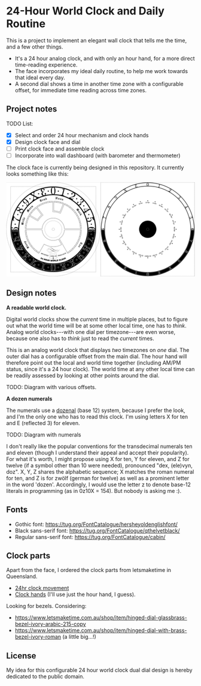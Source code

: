 24-Hour World Clock and Daily Routine
=====================================

This is a project to implement an elegant wall clock that tells me the time,
and a few other things.

* It's a 24 hour analog clock, and with only an hour hand, for a more direct
  time-reading experience.
* The face incorporates my ideal daily routine, to help me work towards that
  ideal every day.
* A second dial shows a time in another time zone with a configurable offset,
  for immediate time reading across time zones.


Project notes
-------------

TODO List:

* [x] Select and order 24 hour mechanism and clock hands
* [x] Design clock face and dial
* [ ] Print clock face and assemble clock
* [ ] Incorporate into wall dashboard (with barometer and thermometer)

The clock face is currently being designed in this repository. It currently
looks something like this:

![](clock.png)


Design notes
------------

**A readable world clock.**

Digital world clocks show the *current* time in multiple places, but to figure
out what the world time will be at some other local time, one has to *think*.
Analog world clocks---with one dial per timezone---are even worse, because 
one also has to *think* just to read the *current* times.

This is an analog world clock that displays *two* timezones on *one* dial.
The outer dial has a configurable offset from the main dial. The hour hand
will therefore point out the local and world time together (including AM/PM
status, since it's a 24 hour clock).
The world time at any other local time can be readily assessed by looking at
other points around the dial.

TODO: Diagram with various offsets.

**A dozen numerals**

The numerals use a [dozenal](https://en.wikipedia.org/wiki/Duodecimal) (base
12) system, because I prefer the look, and I'm the only one who has to read
this clock. I'm using letters X for ten and E (reflected 3) for eleven.

TODO: Diagram with numerals

I don't really like the popular conventions for the transdecimal numerals
ten and eleven (though I understand their appeal and accept their popularity).
For what it's worth, I might propose using X for ten, Y for eleven, and Z for
twelve (if a symbol other than 10 were needed), pronounced "dex, (ele)vyn,
doz".
X, Y, Z shares the alphabetic sequence; X matches the roman numeral for ten,
and Z is for zwölf (german for twelve) as well as a prominent letter in the
word 'dozen'.
Accordingly, I would use the letter z to denote base-12 literals in
programming (as in 0z10X = 154).
But nobody is asking me :).


Fonts
-----

* Gothic font: https://tug.org/FontCatalogue/hersheyoldenglishfont/
* Black sans-serif font: https://tug.org/FontCatalogue/qthelvetblack/
* Regular sans-serif font: https://tug.org/FontCatalogue/cabin/


Clock parts
-----------

Apart from the face, I ordered the clock parts from letsmaketime in
Queensland.

* [24hr clock movement](https://www.letsmaketime.com.au/shop/item/24-hour-clock-movement-3mm-6mm---qc-24/high-torque)
* [Clock hands](https://www.letsmaketime.com.au/shop/item/retro-german-clock-hands-147mm)
  (I'll use just the hour hand, I guess).

Looking for bezels. Considering:

* https://www.letsmaketime.com.au/shop/item/hinged-dial-glassbrass-bezel-ivory-arabic-215-copy
* https://www.letsmaketime.com.au/shop/item/hinged-dial-with-brass-bezel-ivory-roman (a little big...!)

License
-------

My idea for this configurable 24 hour world clock dual dial design is hereby
dedicated to the public domain.

